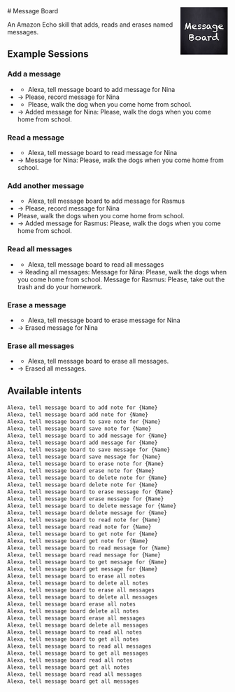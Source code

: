<img align="right" alt="Message board logo" src="assets/messageboard-108.png?raw=true">
# Message Board

An Amazon Echo skill that adds, reads and erases named messages.

## Example Sessions

### Add a message

* - Alexa, tell message board to add message for Nina
* -> Please, record message for Nina
* - Please, walk the dog when you come home from school.
* -> Added message for Nina: Please, walk the dogs when you come home from school.

### Read a message

* - Alexa, tell message board to read message for Nina
* -> Message for Nina: Please, walk the dogs when you come home from school.

### Add another message

* - Alexa, tell message board to add message for Rasmus
* -> Please, record message for Nina
* Please, walk the dogs when you come home from school.
* -> Added message for Rasmus: Please, walk the dogs when you come home from school.

### Read all messages

* - Alexa, tell message board to read all messages
* -> Reading all messages:
     Message for Nina: Please, walk the dogs when you come home from school.
     Message for Rasmus: Please, take out the trash and do your homework.

### Erase a message

* - Alexa, tell message board to erase message for Nina
* -> Erased message for Nina

### Erase all messages

* - Alexa, tell message board to erase all messages.
* -> Erased all messages.

## Available intents

```
Alexa, tell message board to add note for {Name}
Alexa, tell message board add note for {Name}
Alexa, tell message board to save note for {Name}
Alexa, tell message board save note for {Name}
Alexa, tell message board to add message for {Name}
Alexa, tell message board add message for {Name}
Alexa, tell message board to save message for {Name}
Alexa, tell message board save message for {Name}
Alexa, tell message board to erase note for {Name}
Alexa, tell message board erase note for {Name}
Alexa, tell message board to delete note for {Name}
Alexa, tell message board delete note for {Name}
Alexa, tell message board to erase message for {Name}
Alexa, tell message board erase message for {Name}
Alexa, tell message board to delete message for {Name}
Alexa, tell message board delete message for {Name}
Alexa, tell message board to read note for {Name}
Alexa, tell message board read note for {Name}
Alexa, tell message board to get note for {Name}
Alexa, tell message board get note for {Name}
Alexa, tell message board to read message for {Name}
Alexa, tell message board read message for {Name}
Alexa, tell message board to get message for {Name}
Alexa, tell message board get message for {Name}
Alexa, tell message board to erase all notes
Alexa, tell message board to delete all notes
Alexa, tell message board to erase all messages
Alexa, tell message board to delete all messages
Alexa, tell message board erase all notes
Alexa, tell message board delete all notes
Alexa, tell message board erase all messages
Alexa, tell message board delete all messages
Alexa, tell message board to read all notes
Alexa, tell message board to get all notes
Alexa, tell message board to read all messages
Alexa, tell message board to get all messages
Alexa, tell message board read all notes
Alexa, tell message board get all notes
Alexa, tell message board read all messages
Alexa, tell message board get all messages
```
